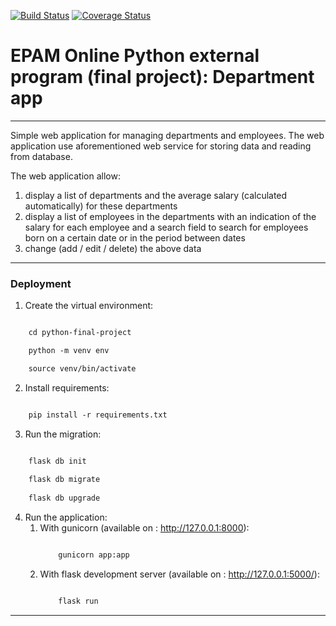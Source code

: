 
[![Build Status](https://app.travis-ci.com/Denworc/python-final-project.svg?branch=main)](https://app.travis-ci.com/Denworc/python-final-project)
[![Coverage Status](https://coveralls.io/repos/github/Denworc/python-final-project/badge.svg?branch=main)](https://coveralls.io/github/Denworc/python-final-project?branch=main)

# EPAM Online Python external program (final project): Department app
***
Simple web application for managing departments and employees. 
The web application use aforementioned web service for storing data and reading from database.

The web application allow:

1. display a list of departments and the average salary (calculated automatically) for these departments
2. display a list of employees in the departments with an indication of the salary for each employee and a search field to search for employees born on a certain date or in the period between dates 
3. change (add / edit / delete) the above data
***
### Deployment

1. Create the virtual environment: 
```html

    cd python-final-project

    python -m venv env

    source venv/bin/activate

```
2. Install requirements:
```html

    pip install -r requirements.txt

```
3. Run the migration:
```html

    flask db init
    
    flask db migrate
    
    flask db upgrade

```
4. Run the application:
   1. With gunicorn (available on : http://127.0.0.1:8000):
        ```html

            gunicorn app:app

        ```
   2. With flask development server (available on : http://127.0.0.1:5000/):
        ```html

            flask run

        ```
***




